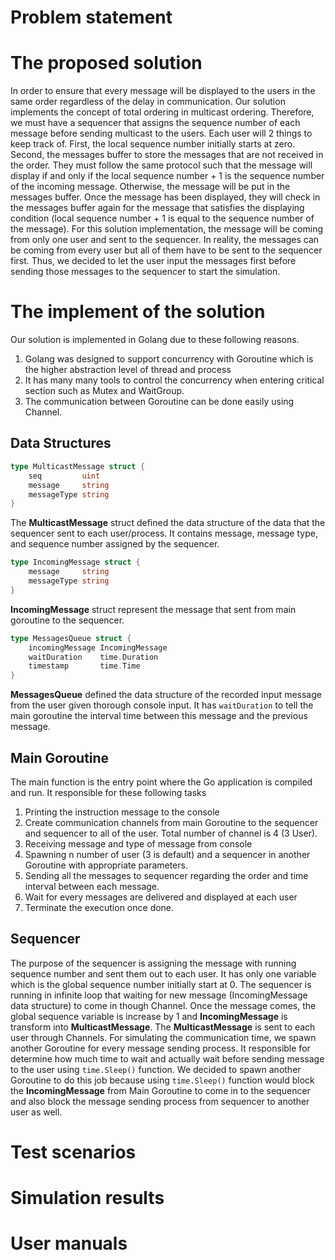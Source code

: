 # Problem statement





# The proposed solution

In order to ensure that every message will be displayed to the users in the same order regardless of the delay in communication. Our solution implements the concept of total ordering in multicast ordering. Therefore, we must have a sequencer that assigns the sequence number of each message before sending multicast to the users. Each user will 2 things to keep track of. First, the local sequence number initially starts at zero. Second, the messages buffer to store the messages that are not received in the order. They must follow the same protocol such that the message will display if and only if the local sequence number + 1 is the sequence number of the incoming message. Otherwise, the message will be put in the messages buffer. Once the message has been displayed, they will check in the messages buffer again for the message that satisfies the displaying condition (local sequence number + 1 is equal to the sequence number of the message). For this solution implementation, the message will be coming from only one user and sent to the sequencer. In reality, the messages can be coming from every user but all of them have to be sent to the sequencer first. Thus, we decided to let the user input the messages first before sending those messages to the sequencer to start the simulation.

# The implement of the solution 

Our solution is implemented in Golang due to these following reasons.

1. Golang was designed to support concurrency with Goroutine which is the higher abstraction level of thread and process
2. It has many many tools to control the concurrency when entering critical section such as Mutex and WaitGroup.
3. The communication between Goroutine can be done easily using Channel.

## Data Structures

```go
type MulticastMessage struct {
	seq         uint
	message     string
	messageType string
}
```

The **MulticastMessage** struct defined the data structure of the data that the sequencer sent to each user/process. It contains message, message type, and sequence number assigned by the sequencer.

```go
type IncomingMessage struct {
	message     string
	messageType string
}
```

**IncomingMessage** struct represent the message that sent from main goroutine to the sequencer.

```go
type MessagesQueue struct {
	incomingMessage IncomingMessage
	waitDuration    time.Duration
	timestamp       time.Time
}
```

**MessagesQueue** defined the data structure of the recorded input message from the user given thorough console input. It has `waitDuration` to tell the main goroutine the interval time between this message and the previous message.

## Main Goroutine

The main function is the entry point where the Go application is compiled and run. It responsible for these following tasks

1. Printing the instruction message to the console
2. Create communication channels from main Goroutine to the sequencer and sequencer to all of the user. Total number of channel is 4 (3 User).
3. Receiving message and type of message from console
4. Spawning n number of user (3 is default) and a sequencer in another Goroutine with appropriate parameters.
5. Sending all the messages to sequencer regarding the order and time interval between each message.
6. Wait for every messages are delivered and displayed at each user
7. Terminate the execution once done.

## Sequencer

The purpose of the sequencer is assigning the message with running sequence number and sent them out to each user. It has only one variable which is the global sequence number initially start at 0. The sequencer is running in infinite loop that waiting for new message (IncomingMessage data structure) to come in though Channel. Once the message comes, the global sequence variable is increase by 1 and **IncomingMessage** is transform into **MulticastMessage**. The **MulticastMessage** is sent to each user through Channels. For simulating the communication time, we spawn another Goroutine for every message sending process. It responsible for determine how much time to wait and actually wait before sending message to the user using `time.Sleep()` function. We decided to spawn another Goroutine to do this job because using `time.Sleep()` function would block the  **IncomingMessage** from Main Goroutine to come in to the sequencer and also block the message sending process from sequencer to another user as well.

# Test scenarios





# Simulation results





# User manuals

